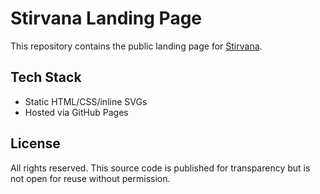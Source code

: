 # Stirvana Landing Page

This repository contains the public landing page for [Stirvana](https://stirvana.food).

## Tech Stack
- Static HTML/CSS/inline SVGs
- Hosted via GitHub Pages

## License
All rights reserved. This source code is published for transparency but is not open for reuse without permission.
